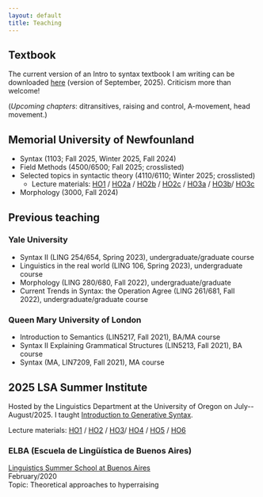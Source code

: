 ```yaml
---
layout: default
title: Teaching
---
```

## Textbook

The current version of an Intro to syntax textbook I am writing can be downloaded [here](files/Introduction_to_syntax_textbook_September_2025.pdf) (version of September, 2025). Criticism more than welcome!

(_Upcoming chapters_: ditransitives, raising and control, A-movement, head movement.)

## Memorial University of Newfounland
+ Syntax (1103; Fall 2025, Winter 2025, Fall 2024)
+ Field Methods (4500/6500; Fall 2025; crosslisted)
+ Selected topics in syntactic theory (4110/6110; Winter 2025; crosslisted)
  + Lecture materials: [HO1](https://sznfng.github.io/files/agree_course/Selected_topics_in_syntactic_theory_4110_6110_Winter_2025_handout%201.pdf) / [HO2a](https://sznfng.github.io/files/agree_course/Selected_topics_in_syntactic_theory_4110_6110_Winter_2025_handout%202a.pdf) / [HO2b](https://sznfng.github.io/files/agree_course/Selected_topics_in_syntactic_theory_4110_6110_Winter_2025_handout%202b.pdf) / [HO2c](https://sznfng.github.io/files/agree_course/Selected_topics_in_syntactic_theory_4110_6110_Winter_2025_handout%202c.pdf) / [HO3a](https://sznfng.github.io/files/agree_course/Selected_topics_in_syntactic_theory_4110_6110_Winter_2025_handout%203a.pdf) / [HO3b](https://sznfng.github.io/files/agree_course/Selected_topics_in_syntactic_theory_4110_6110_Winter_2025_handout%203b.pdf)/ [HO3c](https://sznfng.github.io/files/agree_course/Selected_topics_in_syntactic_theory_4110_6110_Winter_2025_handout%203c.pdf)
+ Morphology (3000, Fall 2024)

## Previous teaching

### Yale University
+ Syntax II (LING 254/654, Spring 2023), undergraduate/graduate course
+ Linguistics in the real world (LING 106, Spring 2023), undergraduate course
+ Morphology (LING 280/680, Fall 2022), undergraduate/graduate
+ Current Trends in Syntax: the Operation Agree (LING 261/681, Fall 2022), undergraduate/graduate course

### Queen Mary University of London
+ Introduction to Semantics (LIN5217, Fall 2021), BA/MA course
+ Syntax II Explaining Grammatical Structures (LIN5213, Fall 2021), BA course
+ Syntax (MA, LIN7209, Fall 2021), MA course

## 2025 LSA Summer Institute

Hosted by the Linguistics Department at the University of Oregon on July--August/2025. I taught [Introduction to Generative Syntax](https://center.uoregon.edu/LSA/2025/program/search/detail_session.php?id=13901702).

Lecture materials: [HO1](files/intro_syntax/Intro_Generative_Syntax_LSA_2025_HO1.pdf) / [HO2](files/intro_syntax/Intro_Generative_Syntax_LSA_2025_HO2.pdf) / [HO3](files/intro_syntax/Intro_Generative_Syntax_LSA_2025_HO3.pdf )/ [HO4](files/intro_syntax/Intro_Generative_Syntax_LSA_2025_HO4.pdf) / [HO5](files/intro_syntax/Intro_Generative_Syntax_LSA_2025_HO5.pdf) / [HO6](files/intro_syntax/Intro_Generative_Syntax_LSA_2025_HO6.pdf)

### ELBA (Escuela de Lingüística de Buenos Aires)
[Linguistics Summer School at Buenos Aires](https://escuela-linguistica-de-buenos-aires.github.io/)\
February/2020\
Topic: Theoretical approaches to hyperraising
